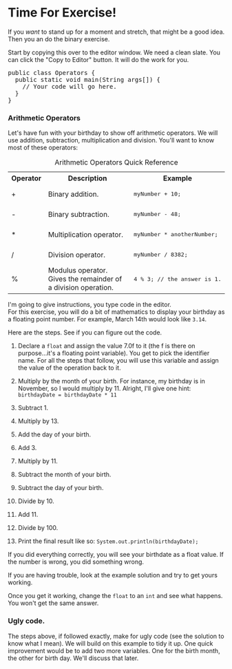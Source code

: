 # Time For Exercise\! 
If you _want_ to stand up for a moment and stretch, that might be a good idea. Then you an do the binary exercise.

Start by copying this over to the editor window. We need a clean slate. You can click the "Copy to Editor" button. It will do the work for you.

<pre class="file" data-filename="Operators.java" data-target="replace">
public class Operators {
  public static void main(String args[]) {
    // Your code will go here.
  }
}
</pre>

### Arithmetic Operators
Let's have fun with your birthday to show off arithmetic operators.
We will use addition, subtraction, multiplication and division. You'll want to know most of these operators:

<table>
<caption>Arithmetic Operators Quick Reference</caption>
<tbody>
    <tr><th>Operator</th><th width="60%">Description</th><th>Example</th></tr>
    <tr>
        <td>+</td>
        <td>Binary addition.</td>
        <td><pre class="file">myNumber + 10;</pre></td>
    </tr>
    <tr>
        <td>-</td>
        <td>Binary subtraction.</td>
        <td><pre class="file">myNumber - 48;</pre></td>
    </tr> 
    <tr>
        <td>*</td>
        <td>Multiplication operator.</td>
        <td><pre class="file">myNumber * anotherNumber;</pre></td>
    </tr>        
    <tr>
        <td>/</td>
        <td>Division operator.</td>
        <td><pre class="file">myNumber / 8382;</pre></td>
    </tr>
    <tr>
        <td>%</td>
        <td>Modulus operator. Gives the remainder of a division operation.</td>
        <td><pre class="file">4 % 3; // the answer is 1.</pre></td>
    </tr>      
</tbody>
</table>

I'm going to give instructions, you type code in the editor.  
For this exercise, you will do a bit of mathematics to display your birthday as a floating point number. For example, March 14th would look like `3.14`.

Here are the steps. See if you can figure out the code.
1. Declare a `float` and assign the value 7.0f to it \(the f is there on purpose&hellip;it's a floating point variable).  You get to pick the identifier name. For all the steps that follow, you will use this variable and assign the value of the operation back to it.

1. Multiply by the month of your birth. For instance, my birthday is in November, so I would multiply by 11. Alright, I'll give one hint: `birthdayDate = birthdayDate * 11`

1. Subtract 1.

1. Multiply by 13.

1. Add the day of your birth.

1. Add 3.

1. Multiply by 11.

1. Subtract the month of your birth.

1. Subtract the day of your birth.

1. Divide by 10.

1. Add 11.

1. Divide by 100.

1. Print the final result like so: `System.out.println(birthdayDate);`

If you did everything correctly, you will see your birthdate as a float value. If the number is wrong, you did something wrong.

If you are having trouble, look at the example solution and try to get yours working.

Once you get it working, change the `float` to an `int` and see what happens. You won't get the same answer.

### Ugly code.
The steps above, if followed exactly, make for ugly code \(see the solution to know what I mean\). We will build on this example to tidy it up. One quick improvement would be to add two more variables. One for the birth month, the other for birth day.  We'll discuss that later.